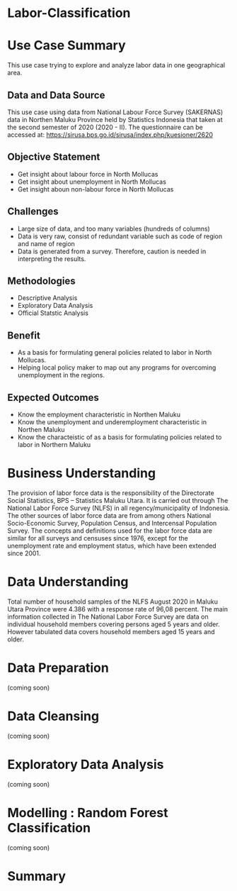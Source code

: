 # Labor-Classification



# Use Case Summary
This use case trying to explore and analyze labor data in one geographical area.

## Data and Data Source
This use case using data from National Labour Force Survey (SAKERNAS) data in Northen Maluku Province held by Statistics Indonesia that taken at the second semester of 2020 (2020 - II).
The questionnaire can be accessed at: https://sirusa.bps.go.id/sirusa/index.php/kuesioner/2620

## Objective Statement
- Get insight about labour force in North Mollucas
- Get insight about unemployment in North Mollucas
- Get insight aboun non-labour force in North Mollucas

## Challenges
- Large size of data, and too many variables (hundreds of columns)
- Data is very raw, consist of redundant variable such as code of region and name of region
- Data is generated from a survey. Therefore, caution is needed in interpreting the results.

## Methodologies
- Descriptive Analysis
- Exploratory Data Analysis
- Official Statstic Analysis

## Benefit
- As a basis for formulating general policies related to labor in North Mollucas.
- Helping local policy maker to map out any programs for overcoming unemployment in the regions.

## Expected Outcomes
- Know the employment characteristic in Northen Maluku
- Know the unemployment and underemployment characteristic in Northen Maluku
- Know the characteistic of as a basis for formulating policies related to labor in Northern Maluku


# Business Understanding
The provision of labor force data is the responsibility of the Directorate Social Statistics, BPS – Statistics Maluku Utara. It is carried out
through The National Labor Force Survey (NLFS) in all regency/municipality of Indonesia. The other sources of labor force data are from among
others National Socio-Economic Survey, Population Census, and Intercensal Population Survey. The concepts and definitions used for the labor
force data are similar for all surveys and censuses since 1976, except for the unemployment rate and employment status, which have been
extended since 2001.

# Data Understanding
Total number of household samples of the NLFS August 2020 in Maluku Utara Province were 4.386 with a response rate of 96,08
percent. The main information collected in The National Labor Force Survey are data on individual household members covering persons aged 5
years and older. However tabulated data covers household members aged 15 years and older.

# Data Preparation
(coming soon)

# Data Cleansing
(coming soon)

# Exploratory Data Analysis
(coming soon)

# Modelling : Random Forest Classification
(coming soon)

# Summary

